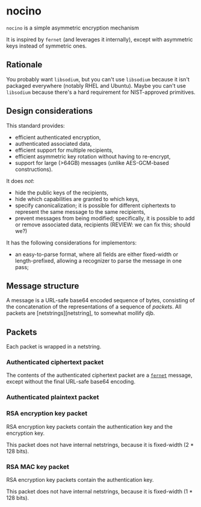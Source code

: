# nocino

`nocino` is a simple asymmetric encryption mechanism

It is inspired by `fernet` (and leverages it internally), except with
asymmetric keys instead of symmetric ones.

## Rationale

You probably want `libsodium`, but you can't use `libsodium` because
it isn't packaged everywhere (notably RHEL and Ubuntu). Maybe you
can't use `libsodium` because there's a hard requirement for
NIST-approved primitives.

## Design considerations

This standard provides:

* efficient authenticated encryption,
* authenticated associated data,
* efficient support for multiple recipients,
* efficient asymmetric key rotation without having to re-encrypt,
* support for large (>64GB) messages (unlike AES-GCM-based
  constructions).

It does *not*:

* hide the public keys of the recipients,
* hide which capabilities are granted to which keys,
* specify canonicalization; it is possible for different ciphertexts
to represent the same message to the same recipients,
* prevent messages from being modified; specifically, it is possible
  to add or remove associated data, recipients (REVIEW: we can fix
  this; should we?)

It has the following considerations for implementors:

* an easy-to-parse format, where all fields are either fixed-width or
  length-prefixed, allowing a recognizer to parse the message in one
  pass;

## Message structure

A message is a URL-safe base64 encoded sequence of bytes, consisting
of the concatenation of the representations of a sequence of
*packets*. All packets are [netstrings][netstring], to somewhat
mollify djb.

## Packets

Each packet is wrapped in a netstring.

### Authenticated ciphertext packet

The contents of the authenticated ciphertext packet are a
[`fernet`][fernet] message, except without the final URL-safe base64
encoding.

### Authenticated plaintext packet


### RSA encryption key packet

RSA encryption key packets contain the authentication key and the
encryption key.

This packet does not have internal netstrings, because it is
fixed-width (2 * 128 bits).

### RSA MAC key packet

RSA encryption key packets contain the authentication key.

This packet does not have internal netstrings, because it is
fixed-width (1 * 128 bits).

[fernet]: https://github.com/fernet/spec/
